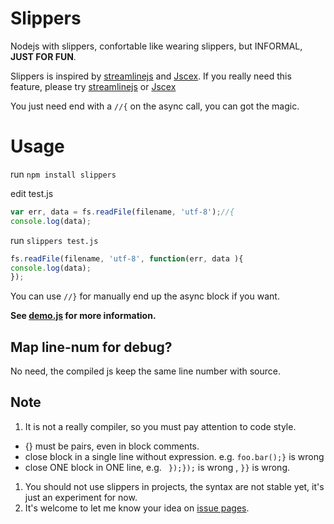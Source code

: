 Slippers
========

Nodejs with slippers, confortable like wearing slippers, but INFORMAL, **JUST FOR FUN**.

Slippers is inspired by [streamlinejs](https://github.com/Sage/streamlinejs) and [Jscex](https://github.com/JeffreyZhao/jscex).
If you really need this feature,
please try [streamlinejs](https://github.com/Sage/streamlinejs) or [Jscex](https://github.com/JeffreyZhao/jscex)

You just need end with a `//{` on the async call, you can got the magic.

Usage
========

run `npm install slippers`

edit test.js

```javascript
var err, data = fs.readFile(filename, 'utf-8');//{
console.log(data);
```

run `slippers test.js`

```javascript
fs.readFile(filename, 'utf-8', function(err, data ){
console.log(data);
});
```

You can use `//}` for manually end up the async block if you want.

**See [demo.js](https://github.com/guileen/slippers/blob/master/demo.js) for more information.**

Map line-num for debug?
--------
No need, the compiled js keep the same line number with source.

Note
--------

1. It is not a really compiler, so you must pay attention to code style.
  * {} must be pairs, even in block comments.
  * close block in a single line without expression. e.g. `foo.bar();}` is wrong
  * close ONE block in ONE line, e.g. ` });});` is wrong , `}}` is wrong.

1. You should not use slippers in projects, the syntax are not stable yet, it's just an experiment for now.
1. It's welcome to let me know your idea on [issue pages](https://github.com/guileen/slippers/issues).
